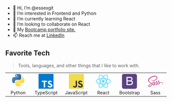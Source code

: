 - 👋 Hi, I’m @essexgit
- 👀 I’m interested in Frontend and Python
- 🌱 I’m currently learning React
- 💞️ I’m looking to collaborate on React
- 🥾 My [Bootcamp portfolio site.](https://reliable-biscotti-f4cc78.netlify.app/)
- 📫 Reach me at [LinkedIn](https://www.linkedin.com/in/ralph-cox-strategy66/)

<h2 align="left" id="essexgit">Favorite Tech</h2>

> Tools, languages, and other things that I like to work with.

<table>
  <tr>
    <td align="center" width="96">
      <a href="#essexgit">
        <img src="./img/python-original.svg" width="48" height="48" alt="Python" />
      </a>
      <br>Python
    </td>    
    <td align="center" width="96">
      <a href="#essexgit">
        <img src="./img/typescript-original.svg" width="48" height="48" alt="TypeScript" />
      </a>
      <br>TypeScript
    </td>
    <td align="center" width="96">
      <a href="#essexgit">
        <img src="./img/javascript-original.svg" width="48" height="48" alt="JavaScript" />
      </a>
      <br>JavaScript
    </td>
    <td align="center" width="96">
      <a href="#essexgit" >
        <img src="./img/react-original.svg" width="48" height="48" alt="React" />
      </a>
      <br>React
    </td>
    <td align="center" width="96">
      <a href="#essexgit">
        <img src="./img/bootstrap-plain.svg" width="48" height="48" alt="Bootstrap" />
      </a>
      <br>Bootstrap
    </td>
    <td align="center" width="96">
      <a href="#essexgit">
        <img src="./img/sass-original.svg" width="48" height="48" alt="Sass" />
      </a>
      <br>Sass
    </td>
  </tr>
</table>
<!---
essexgit/essexgit is a ✨ special ✨ repository because its `README.md` (this file) appears on your GitHub profile.
You can click the Preview link to take a look at your changes.
--->
